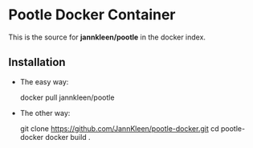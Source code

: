 Pootle Docker Container
=======================

This is the source for **jannkleen/pootle** in the docker index.

Installation
------------

- The easy way:

    docker pull jannkleen/pootle

- The other way:

    git clone https://github.com/JannKleen/pootle-docker.git
    cd pootle-docker
    docker build .

